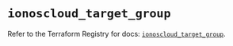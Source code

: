 # `ionoscloud_target_group`

Refer to the Terraform Registry for docs: [`ionoscloud_target_group`](https://registry.terraform.io/providers/ionos-cloud/ionoscloud/6.7.3/docs/resources/target_group).
